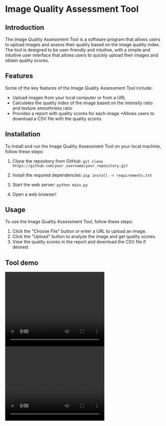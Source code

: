 # Image Quality Assessment Tool
## Introduction
The Image Quality Assessment Tool is a software program that allows users to upload images and assess their quality based on the image quality index. The tool is designed to be user-friendly and intuitive, with a simple and intuitive user interface that allows users to quickly upload their images and obtain quality scores.

## Features
Some of the key features of the Image Quality Assessment Tool include:

* Upload images from your local computer or from a URL
* Calculates the quality index of the image based on the intensity ratio and texture smoothness ratio
* Provides a report with quality scores for each image
*Allows users to download a CSV file with the quality scores

## Installation
To install and run the Image Quality Assessment Tool on your local machine, follow these steps:
1. Clone the repository from GitHub:
`git clone https://github.com/your_username/your_repository.git`

2. Install the required dependencies:
`pip install -r requirements.txt`

3. Start the web server:
`python main.py`

4. Open a web browser!

## Usage
To use the Image Quality Assessment Tool, follow these steps:

1. Click the "Choose File" button or enter a URL to upload an image.
2. Click the "Upload" button to analyze the image and get quality scores.
3. View the quality scores in the report and download the CSV file if desired.

## Tool demo

<video width="320" height="240" controls>
  <source src="master/tool demo.mov" type="video/mp4">
</video>

<video width="320" height="240" controls>
  <source src="master/tool demo.mov" type="video/quicktime">
</video>



